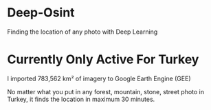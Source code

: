 # Deep-Osint
Finding the location of any photo with Deep Learning

# Currently Only Active For Turkey

I imported 783,562 km² of imagery to Google Earth Engine (GEE)

No matter what you put in any forest, mountain, stone, street photo in Turkey, it finds the location in maximum 30 minutes.
